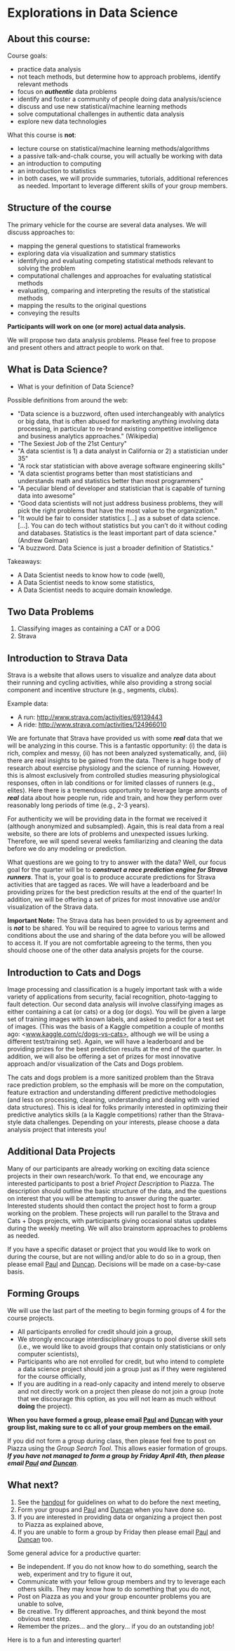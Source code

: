 # Explorations in Data Science

## About this course:

Course goals:

+ practice data analysis 
+ not teach methods, but determine how to approach problems, identify relevant methods
+ focus on ***authentic*** data problems
+ identify and foster a community of people doing data analysis/science
+ discuss and use new statistical/machine learning methods
+ solve computational challenges in authentic data analysis
+ explore new data technologies

What this course is **not**:

+ lecture course on statistical/machine learning methods/algorithms
+ a passive talk-and-chalk course, you will actually be working with data
+ an introduction to computing
+ an introduction to statistics
+ in both cases, we will provide summaries, tutorials, additional references as needed. Important to leverage different skills of your group members.

## Structure of the course

The primary vehicle for the course are several data analyses. We will discuss approaches to:

+ mapping the general questions to statistical frameworks
+ exploring data via visualization and summary statistics
+ identifying and evaluating competing statistical methods relevant to solving the problem
+ computational challenges and approaches for evaluating statistical methods
+ evaluating, comparing and interpreting the results of the statistical methods
+ mapping the results to the original questions
+ conveying the results

**Participants will work on one (or more) actual data analysis.**

We will propose two data analysis problems.
Please feel free to propose and present others and attract people to work on that.

## What is Data Science?

+ What is your definition of Data Science?

Possible definitions from around the web:

+ "Data science is a buzzword, often used interchangeably with analytics or big data, that is often abused for marketing anything involving data processing, in particular to re-brand existing competitive intelligence and business analytics approaches." (Wikipedia)
+ "The Sexiest Job of the 21st Century"
+ "A data scientist is 1) a data analyst in California or 2) a statistician under 35"
+ "A rock star statistician with above average software engineering skills"
+ "A data scientist programs better than most statisticians and understands math and statistics better than most programmers"
+ "A peculiar blend of developer and statistician that is capable of turning data into awesome"
+ "Good data scientists will not just address business problems, they will pick the right problems that have the most value to the organization."
+ "It would be fair to consider statistics [...]  as a subset of data science. [...]. You can do tech without statistics but you can’t do it without coding and databases. Statistics is the least important part of data science." (Andrew Gelman)
+ "A buzzword. Data Science is just a broader definition of Statistics."

Takeaways:

+ A Data Scientist needs to know how to code (well),
+ A Data Scientist needs to know some statistics,
+ A Data Scientist needs to acquire domain knowledge.

## Two Data Problems

1. Classifying images as containing a CAT or a DOG
2. Strava

## Introduction to Strava Data

Strava is a website that allows users to visualize and analyze data about their running and cycling activities, while also providing a strong social component and incentive structure (e.g., segments, clubs). 

Example data:

+ A run: <http://www.strava.com/activities/69139443>
+ A ride: <http://www.strava.com/activities/124966010>

We are fortunate that Strava have provided us with some ***real*** data that we will be analyzing in this course. This is a fantastic opportunity: (i) the data is rich, complex and messy, (ii) has not been analyzed systematically, and, (iii) there are real insights to be gained from the data. There is a huge body of research about exercise physiology and the science of running. However, this is almost exclusively from controlled studies measuring physiological responses, often in lab
conditions or for limited classes of runners (e.g., elites). Here there is a tremendous opportunity to leverage large amounts of ***real*** data about how people run, ride and train, and how they perform over reasonably long periods of time (e.g., 2-3 years).

For authenticity we will be providing data in the format we received it (although anonymized and subsampled). Again, this is real data from a real website, so there are lots of problems and unexpected issues lurking. Therefore, we will spend several weeks familiarizing and cleaning the data before we do any modeling or prediction.

What questions are we going to try to answer with the data? Well, our focus goal for the quarter will be to ***construct a race prediction engine for Strava runners***. That is, your goal is to produce accurate predictions for Strava activities that are tagged as races. We will have a leaderboard and be providing prizes for the best prediction results at the end of the quarter! In addition, we will be offering a set of prizes for most innovative use and/or visualization of the Strava data.

**Important Note:** The Strava data has been provided to us by agreement and is ***not*** to be shared. You will be required to agree to various terms and conditions about the use and sharing of the data before you will be allowed to access it. If you are not comfortable agreeing to the terms, then you should choose one of the other data analysis projets for the course.

## Introduction to Cats and Dogs

Image processing and classification is a hugely important task with a wide variety of applications from security, facial recognition, photo-tagging to fault detection. Our second data analysis will involve classifying images as either containing a cat (or cats) or a dog (or dogs). You will be given a large set of training images with known labels, and asked to predict for a test set of images. (This was the basis of a Kaggle competition a couple of months ago: <www.kaggle.com/c/dogs-vs-cats>, although we will be using a different test/training set). Again, we will have a leaderboard and be providing prizes for the best prediction results at the end of the quarter. In addition, we will also be offering a set of prizes for most innovative approach and/or visualization of the Cats and Dogs problem.

The cats and dogs problem is a more sanitized problem than the Strava race prediction problem, so the emphasis will be more on the computation, feature extraction and understanding different predictive methodologies (and less on processing, cleaning, understanding and dealing with varied data structures). This is ideal for folks primarily interested in optimizing their predictive analytics skills (a la Kaggle competitions) rather than the Strava-style data challenges. Depending on your interests, please choose a data analysis project that interests you!  

## Additional Data Projects 

Many of our participants are already working on exciting data science projects in their own research/work. To that end, we encourage any interested participants to post a brief *Project Description* to Piazza. The description should outline the basic structure of the data, and the questions on interest that you will be attempting to answer during the quarter. Interested students should then contact the project host to form a group working on the problem. These projects will run
parallel to the Strava and Cats + Dogs projects, with participants giving occasional status updates during the weekly meeting. We will also brainstorm approaches to problems as needed. 

If you have a specific dataset or project that you would like to work on during the course, but are not willing and/or able to do so in a group, then please email <a href="mailto:pdbaines@ucdavis.edu">Paul</a> and <a href="mailto:dtemplelang@ucdavis.edu">Duncan</a>. Decisions will be made on a case-by-case basis. 

## Forming Groups

We will use the last part of the meeting to begin forming groups of 4 for the course projects.

+ All participants enrolled for credit should join a group,
+ We strongly encourage interdisciplinary groups to pool diverse skill sets (i.e., we would like to avoid groups that contain only statisticians or only computer scientists),
+ Participants who are not enrolled for credit, but who intend to complete a data science project should join a group just as if they were registered for the course officially,
+ If you are auditing in a read-only capacity and intend merely to observe and not directly work on a project then please do not join a group (note that we discourage this option, as you will not learn as much without **doing** the project).     

**When you have formed a group, please email <a href="mailto:pdbaines@ucdavis.edu">Paul</a> and <a href="mailto:dtemplelang@ucdavis.edu">Duncan</a> with your group list, making sure to cc all of your group members on the email.**

If you did not form a group during class, then please feel free to post on Piazza using the *Group Search Tool*. This allows easier formation of groups. ***If you have not managed to form a group by Friday April 4th, then please email <a href="mailto:pdbaines@ucdavis.edu">Paul</a> and <a href="mailto:dtemplelang@ucdavis.edu">Duncan</a>***. 

## What next?

1. See the <a href="http://eeyore.ucdavis.edu/ExplorationsInDataScience/Spring14/Handouts/Week_01_Todo.pdf">handout</a> for guidelines on what to do before the next meeting,
2. Form your groups and <a href="mailto:pdbaines@ucdavis.edu">Paul</a> and <a href="mailto:dtemplelang@ucdavis.edu">Duncan</a> when you have done so.
3. If you are interested in providing data or organizing a project then post to Piazza as explained above,
4. If you are unable to form a group by Friday then please email <a href="mailto:pdbaines@ucdavis.edu">Paul</a> and <a href="mailto:dtemplelang@ucdavis.edu">Duncan</a> too. 

Some general advice for a productive quarter:

+ Be independent. If you do not know how to do something, search the web, experiment and try to figure it out,
+ Communicate with your fellow group members and try to leverage each others skills. They may know how to do something that you do not,
+ Post on Piazza as you and your group encounter problems you are unable to solve,
+ Be creative. Try different approaches, and think beyond the most obvious next step.
+ Remember the prizes... and the glory... if you do an outstanding job! 

Here is to a fun and interesting quarter! 







